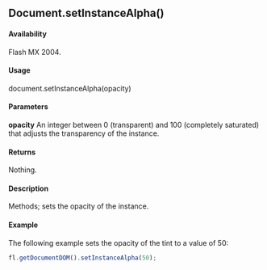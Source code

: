 ## Document.setInstanceAlpha()

#### Availability

Flash MX 2004.

#### Usage

document.setInstanceAlpha(opacity)

#### Parameters

**opacity** An integer between 0 (transparent) and 100 (completely saturated) that adjusts the transparency of the instance.

#### Returns

Nothing.

#### Description

Methods; sets the opacity of the instance.

#### Example

The following example sets the opacity of the tint to a value of 50:

```javascript
fl.getDocumentDOM().setInstanceAlpha(50);

```